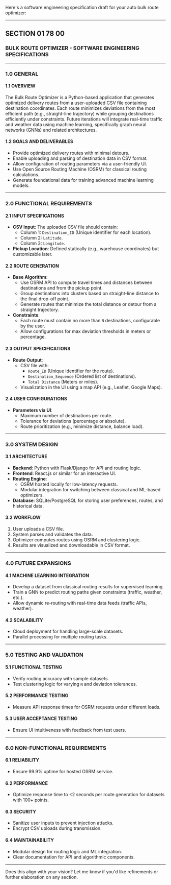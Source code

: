 Here's a software engineering specification draft for your auto bulk route optimizer:

---

## SECTION 01 78 00  
### BULK ROUTE OPTIMIZER - SOFTWARE ENGINEERING SPECIFICATIONS  

---

### 1.0 GENERAL  

#### 1.1 OVERVIEW  
The Bulk Route Optimizer is a Python-based application that generates optimized delivery routes from a user-uploaded CSV file containing destination coordinates. Each route minimizes deviations from the most efficient path (e.g., straight-line trajectory) while grouping destinations efficiently under constraints. Future iterations will integrate real-time traffic and weather data using machine learning, specifically graph neural networks (GNNs) and related architectures.

#### 1.2 GOALS AND DELIVERABLES  
- Provide optimized delivery routes with minimal detours.  
- Enable uploading and parsing of destination data in CSV format.  
- Allow configuration of routing parameters via a user-friendly UI.  
- Use Open Source Routing Machine (OSRM) for classical routing calculations.  
- Generate foundational data for training advanced machine learning models.  

---

### 2.0 FUNCTIONAL REQUIREMENTS  

#### 2.1 INPUT SPECIFICATIONS  
- **CSV Input**: The uploaded CSV file should contain:  
  - Column 1: `Destination_ID` (Unique identifier for each location).  
  - Column 2: `Latitude`.  
  - Column 3: `Longitude`.  
- **Pickup Location**: Defined statically (e.g., warehouse coordinates) but customizable later.  

#### 2.2 ROUTE GENERATION  
- **Base Algorithm**:  
  - Use OSRM API to compute travel times and distances between destinations and from the pickup point.  
  - Group destinations into clusters based on straight-line distance to the final drop-off point.  
  - Generate routes that minimize the total distance or detour from a straight trajectory.  
- **Constraints**:  
  - Each route must contain no more than `N` destinations, configurable by the user.  
  - Allow configurations for max deviation thresholds in meters or percentage.  

#### 2.3 OUTPUT SPECIFICATIONS  
- **Route Output**:  
  - CSV file with:  
    - `Route_ID` (Unique identifier for the route).  
    - `Destination_Sequence` (Ordered list of destinations).  
    - `Total Distance` (Meters or miles).  
  - Visualization in the UI using a map API (e.g., Leaflet, Google Maps).  

#### 2.4 USER CONFIGURATIONS  
- **Parameters via UI**:  
  - Maximum number of destinations per route.  
  - Tolerance for deviations (percentage or absolute).  
  - Route prioritization (e.g., minimize distance, balance load).  

---

### 3.0 SYSTEM DESIGN  

#### 3.1 ARCHITECTURE  
- **Backend**: Python with Flask/Django for API and routing logic.  
- **Frontend**: React.js or similar for an interactive UI.  
- **Routing Engine**:  
  - OSRM hosted locally for low-latency requests.  
  - Modular integration for switching between classical and ML-based optimizers.  
- **Database**: SQLite/PostgreSQL for storing user preferences, routes, and historical data.  

#### 3.2 WORKFLOW  
1. User uploads a CSV file.  
2. System parses and validates the data.  
3. Optimizer computes routes using OSRM and clustering logic.  
4. Results are visualized and downloadable in CSV format.  

---

### 4.0 FUTURE EXPANSIONS  

#### 4.1 MACHINE LEARNING INTEGRATION  
- Develop a dataset from classical routing results for supervised learning.  
- Train a GNN to predict routing paths given constraints (traffic, weather, etc.).  
- Allow dynamic re-routing with real-time data feeds (traffic APIs, weather).  

#### 4.2 SCALABILITY  
- Cloud deployment for handling large-scale datasets.  
- Parallel processing for multiple routing tasks.  

---

### 5.0 TESTING AND VALIDATION  

#### 5.1 FUNCTIONAL TESTING  
- Verify routing accuracy with sample datasets.  
- Test clustering logic for varying `N` and deviation tolerances.  

#### 5.2 PERFORMANCE TESTING  
- Measure API response times for OSRM requests under different loads.  

#### 5.3 USER ACCEPTANCE TESTING  
- Ensure UI intuitiveness with feedback from test users.  

---

### 6.0 NON-FUNCTIONAL REQUIREMENTS  

#### 6.1 RELIABILITY  
- Ensure 99.9% uptime for hosted OSRM service.  

#### 6.2 PERFORMANCE  
- Optimize response time to <2 seconds per route generation for datasets with 100+ points.  

#### 6.3 SECURITY  
- Sanitize user inputs to prevent injection attacks.  
- Encrypt CSV uploads during transmission.  

#### 6.4 MAINTAINABILITY  
- Modular design for routing logic and ML integration.  
- Clear documentation for API and algorithmic components.  

---

Does this align with your vision? Let me know if you'd like refinements or further elaboration on any section.